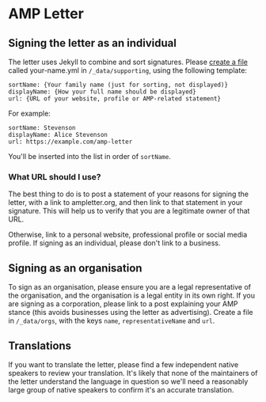 # AMP Letter

## Signing the letter as an individual

The letter uses Jekyll to combine and sort signatures.  Please [create a file](https://github.com/amp-letter/amp-letter.github.io/new/master/_data/supporting) called your-name.yml in `/_data/supporting`, using the following template:

```
sortName: {Your family name (just for sorting, not displayed)}
displayName: {How your full name should be displayed}
url: {URL of your website, profile or AMP-related statement}
```

For example:

```
sortName: Stevenson
displayName: Alice Stevenson
url: https://example.com/amp-letter
```

You'll be inserted into the list in order of `sortName`.

### What URL should I use?

The best thing to do is to post a statement of your reasons for signing the letter, with a link to ampletter.org, and then link to that statement in your signature.  This will help us to verify that you are a legitimate owner of that URL.

Otherwise, link to a personal website, professional profile or social media profile.  If signing as an individual, please don't link to a business.

## Signing as an organisation

To sign as an organisation, please ensure you are a legal representative of the organisation, and the organisation is a legal entity in its own right.  If you are signing as a corporation, please link to a post explaining your AMP stance (this avoids businesses using the letter as advertising).  Create a file in `/_data/orgs`, with the keys `name`, `representativeName` and `url`.

## Translations

If you want to translate the letter, please find a few independent native speakers to review your translation.  It's likely that none of the maintainers of the letter understand the language in question so we'll need a reasonably large group of native speakers to confirm it's an accurate translation.

